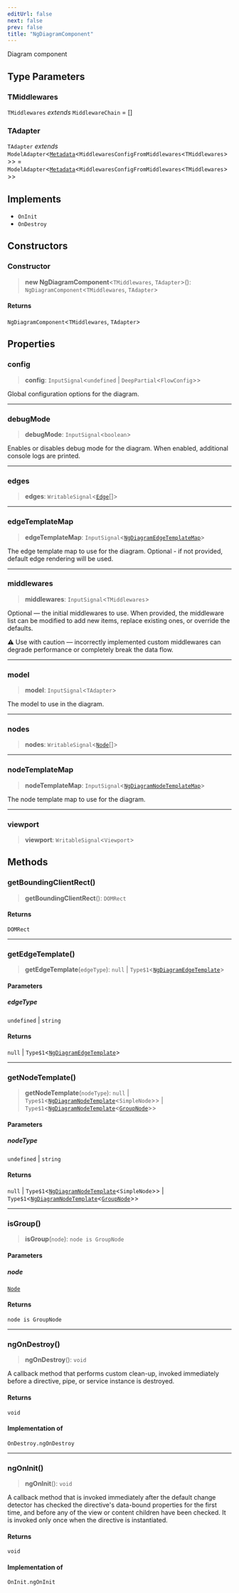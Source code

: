 ```yaml
---
editUrl: false
next: false
prev: false
title: "NgDiagramComponent"
---
```


Diagram component

## Type Parameters

### TMiddlewares

`TMiddlewares` *extends* `MiddlewareChain` = \[\]

### TAdapter

`TAdapter` *extends* `ModelAdapter`\<[`Metadata`](/api/other/metadata/)\<`MiddlewaresConfigFromMiddlewares`\<`TMiddlewares`\>\>\> = `ModelAdapter`\<[`Metadata`](/api/other/metadata/)\<`MiddlewaresConfigFromMiddlewares`\<`TMiddlewares`\>\>\>

## Implements

- `OnInit`
- `OnDestroy`

## Constructors

### Constructor

> **new NgDiagramComponent**\<`TMiddlewares`, `TAdapter`\>(): `NgDiagramComponent`\<`TMiddlewares`, `TAdapter`\>

#### Returns

`NgDiagramComponent`\<`TMiddlewares`, `TAdapter`\>

## Properties

### config

> **config**: `InputSignal`\<`undefined` \| `DeepPartial`\<`FlowConfig`\>\>

Global configuration options for the diagram.

***

### debugMode

> **debugMode**: `InputSignal`\<`boolean`\>

Enables or disables debug mode for the diagram.
When enabled, additional console logs are printed.

***

### edges

> **edges**: `WritableSignal`\<[`Edge`](/api/other/edge/)[]\>

***

### edgeTemplateMap

> **edgeTemplateMap**: `InputSignal`\<[`NgDiagramEdgeTemplateMap`](/api/other/ngdiagramedgetemplatemap/)\>

The edge template map to use for the diagram.
Optional - if not provided, default edge rendering will be used.

***

### middlewares

> **middlewares**: `InputSignal`\<`TMiddlewares`\>

Optional — the initial middlewares to use.
When provided, the middleware list can be modified to add new items,
replace existing ones, or override the defaults.

⚠️ Use with caution — incorrectly implemented custom middlewares
can degrade performance or completely break the data flow.

***

### model

> **model**: `InputSignal`\<`TAdapter`\>

The model to use in the diagram.

***

### nodes

> **nodes**: `WritableSignal`\<[`Node`](/api/other/node/)[]\>

***

### nodeTemplateMap

> **nodeTemplateMap**: `InputSignal`\<[`NgDiagramNodeTemplateMap`](/api/other/ngdiagramnodetemplatemap/)\>

The node template map to use for the diagram.

***

### viewport

> **viewport**: `WritableSignal`\<`Viewport`\>

## Methods

### getBoundingClientRect()

> **getBoundingClientRect**(): `DOMRect`

#### Returns

`DOMRect`

***

### getEdgeTemplate()

> **getEdgeTemplate**(`edgeType`): `null` \| `Type$1`\<[`NgDiagramEdgeTemplate`](/api/other/ngdiagramedgetemplate/)\>

#### Parameters

##### edgeType

`undefined` | `string`

#### Returns

`null` \| `Type$1`\<[`NgDiagramEdgeTemplate`](/api/other/ngdiagramedgetemplate/)\>

***

### getNodeTemplate()

> **getNodeTemplate**(`nodeType`): `null` \| `Type$1`\<[`NgDiagramNodeTemplate`](/api/other/ngdiagramnodetemplate/)\<`SimpleNode`\>\> \| `Type$1`\<[`NgDiagramNodeTemplate`](/api/other/ngdiagramnodetemplate/)\<[`GroupNode`](/api/other/groupnode/)\>\>

#### Parameters

##### nodeType

`undefined` | `string`

#### Returns

`null` \| `Type$1`\<[`NgDiagramNodeTemplate`](/api/other/ngdiagramnodetemplate/)\<`SimpleNode`\>\> \| `Type$1`\<[`NgDiagramNodeTemplate`](/api/other/ngdiagramnodetemplate/)\<[`GroupNode`](/api/other/groupnode/)\>\>

***

### isGroup()

> **isGroup**(`node`): `node is GroupNode`

#### Parameters

##### node

[`Node`](/api/other/node/)

#### Returns

`node is GroupNode`

***

### ngOnDestroy()

> **ngOnDestroy**(): `void`

A callback method that performs custom clean-up, invoked immediately
before a directive, pipe, or service instance is destroyed.

#### Returns

`void`

#### Implementation of

`OnDestroy.ngOnDestroy`

***

### ngOnInit()

> **ngOnInit**(): `void`

A callback method that is invoked immediately after the
default change detector has checked the directive's
data-bound properties for the first time,
and before any of the view or content children have been checked.
It is invoked only once when the directive is instantiated.

#### Returns

`void`

#### Implementation of

`OnInit.ngOnInit`
